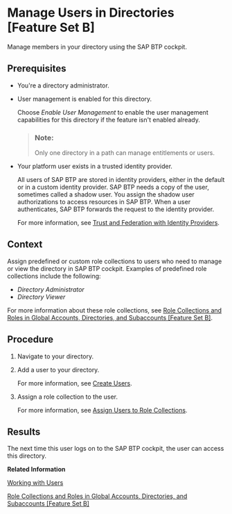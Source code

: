 <!-- loioff4d4a4caff94b0486b6427eaa8a0b91 -->

# Manage Users in Directories \[Feature Set B\]

Manage members in your directory using the SAP BTP cockpit.



<a name="loioff4d4a4caff94b0486b6427eaa8a0b91__prereq_egz_33d_cqb"/>

## Prerequisites

-   You're a directory administrator.

-   User management is enabled for this directory.

    Choose *Enable User Management* to enable the user management capabilities for this directory if the feature isn't enabled already.

    > ### Note:  
    > Only one directory in a path can manage entitlements or users.

-   Your platform user exists in a trusted identity provider.

    All users of SAP BTP are stored in identity providers, either in the default or in a custom identity provider. SAP BTP needs a copy of the user, sometimes called a shadow user. You assign the shadow user authorizations to access resources in SAP BTP. When a user authenticates, SAP BTP forwards the request to the identity provider.

    For more information, see [Trust and Federation with Identity Providers](trust-and-federation-with-identity-providers-cb1bc8f.md).




<a name="loioff4d4a4caff94b0486b6427eaa8a0b91__context_nw4_4fx_stb"/>

## Context

Assign predefined or custom role collections to users who need to manage or view the directory in SAP BTP cockpit. Examples of predefined role collections include the following:

-   *Directory Administrator*
-   *Directory Viewer*

For more information about these role collections, see [Role Collections and Roles in Global Accounts, Directories, and Subaccounts \[Feature Set B\]](../10-concepts/role-collections-and-roles-in-global-accounts-directories-and-subaccounts-feature-set-b-0039cf0.md).



## Procedure

1.  Navigate to your directory.

2.  Add a user to your directory.

    For more information, see [Create Users](create-users-a3bc7e8.md).

3.  Assign a role collection to the user.

    For more information, see [Assign Users to Role Collections](assign-users-to-role-collections-c576676.md).




<a name="loioff4d4a4caff94b0486b6427eaa8a0b91__result_t5w_zfx_stb"/>

## Results

The next time this user logs on to the SAP BTP cockpit, the user can access this directory.

**Related Information**  


[Working with Users](working-with-users-2c91f88.md "In the SAP BTP cockpit, you can see the users of your global account or subaccount, user-related identity provider information, and their authorizations. In a user's overview, you can create and delete users, and assign role collections. You can also display an overview of the role collections, where you can drill down all the way to the role, and see the application that the role is belongs to.")

[Role Collections and Roles in Global Accounts, Directories, and Subaccounts \[Feature Set B\]](../10-concepts/role-collections-and-roles-in-global-accounts-directories-and-subaccounts-feature-set-b-0039cf0.md "In the cloud management tools feature set B, SAP BTP provides a set of role collections to set up administrator access to your global account and subaccounts.")

